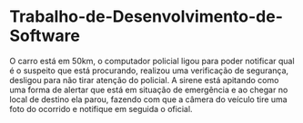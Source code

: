 # Trabalho-de-Desenvolvimento-de-Software
O carro está em 50km, o computador policial ligou para poder notificar qual é o suspeito que está procurando, realizou uma verificação de segurança, desligou para não tirar atenção 
do policial. A sirene está apitando como uma forma de alertar que está em situação de emergência e ao chegar no local de destino ela parou, fazendo com que a câmera do veículo tire uma 
foto do ocorrido e notifique em seguida o oficial.
